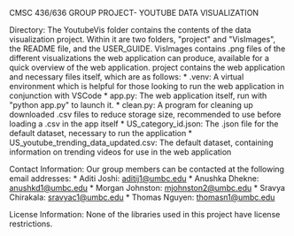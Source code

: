 CMSC 436/636 GROUP PROJECT- YOUTUBE DATA VISUALIZATION

Directory: The YoutubeVis folder contains the contents of the data visualization project. Within it are two folders, "project" and "VisImages", the README file, and the USER_GUIDE. VisImages contains .png files of the different visualizations the web application can produce, available for a quick overview of the web application. project contains the web application and necessary files itself, which are as follows: * .venv: A virtual environment which is helpful for those looking to run the web application in conjunction with VSCode * app.py: The web application itself, run with "python app.py" to launch it. * clean.py: A program for cleaning up downloaded .csv files to reduce storage size, recommended to use before loading a .csv in the app itself * US_category_id.json: The .json file for the default dataset, necessary to run the application * US_youtube_trending_data_updated.csv: The default dataset, containing information on trending videos for use in the web application

Contact Information: Our group members can be contacted at the following email addresses: * Aditi Joshi: aditij1@umbc.edu * Anushka Dhekne: anushkd1@umbc.edu * Morgan Johnston: mjohnston2@umbc.edu * Sravya Chirakala: sravyac1@umbc.edu * Thomas Nguyen: thomasn1@umbc.edu

License Information: None of the libraries used in this project have license restrictions.